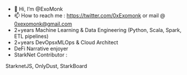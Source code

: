 - 👋 Hi, I’m @ExoMonk
- 📫 How to reach me : https://twitter.com/0xExomonk or mail @ 0xexomonk@gmail.com
- 2+years Machine Learning & Data Engineering (Python, Scala, Spark, ETL pipelines)
- 2+years DevOpsxMLOps & Cloud Architect
- DeFi Narrative enjoyer
- StarkNet Contributor : 

StarknetJS, OnlyDust, StarkBoard

<!---
ExoMonk/ExoMonk is a ✨ special ✨ repository because its `README.md` (this file) appears on your GitHub profile.
You can click the Preview link to take a look at your changes.
--->
